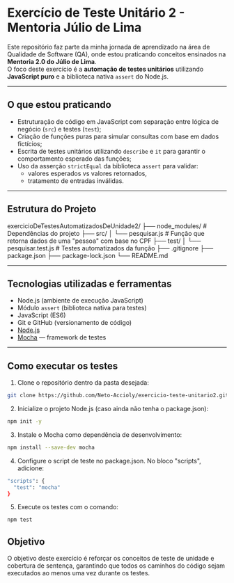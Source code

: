 # Exercício de Teste Unitário 2 - Mentoria Júlio de Lima

Este repositório faz parte da minha jornada de aprendizado na área de Qualidade de Software (QA), onde estou praticando conceitos ensinados na **Mentoria 2.0 do Júlio de Lima**.  
O foco deste exercício é a **automação de testes unitários** utilizando **JavaScript puro** e a biblioteca nativa `assert` do Node.js.

---

## O que estou praticando

- Estruturação de código em JavaScript com separação entre lógica de negócio (`src`) e testes (`test`);
- Criação de funções puras para simular consultas com base em dados fictícios;
- Escrita de testes unitários utilizando `describe` e `it` para garantir o comportamento esperado das funções;
- Uso da asserção `strictEqual` da biblioteca `assert` para validar:
  - valores esperados vs valores retornados,
  - tratamento de entradas inválidas.

---

## Estrutura do Projeto

exercicioDeTestesAutomatizadosDeUnidade2/
├── node_modules/ # Dependências do projeto
├── src/
│ └── pesquisar.js # Função que retorna dados de uma "pessoa" com base no CPF
├── test/
│ └── pesquisar.test.js # Testes automatizados da função
├── .gitignore
├── package.json
├── package-lock.json
└── README.md


---



## Tecnologias utilizadas e ferramentas

- Node.js (ambiente de execução JavaScript)
- Módulo `assert` (biblioteca nativa para testes)
- JavaScript (ES6)
- Git e GitHub (versionamento de código)
- [Node.js](https://nodejs.org/)
- [Mocha](https://mochajs.org/) — framework de testes

---

## Como executar os testes

1. Clone o repositório dentro da pasta desejada:

```bash
git clone https://github.com/Neto-Accioly/exercicio-teste-unitario2.git
```

2. Inicialize o projeto Node.js (caso ainda não tenha o package.json):

```bash
npm init -y
```
3. Instale o Mocha como dependência de desenvolvimento:
```bash   
npm install --save-dev mocha
```
4. Configure o script de teste no package.json.
No bloco "scripts", adicione:
```bash
"scripts": {
  "test": "mocha"
}  
```
5. Execute os testes com o comando:
```bash
npm test
```

## Objetivo
O objetivo deste exercício é reforçar os conceitos de teste de unidade e cobertura de sentença, garantindo que todos os caminhos do código sejam executados ao menos uma vez durante os testes.